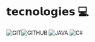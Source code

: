 
# 𝘁𝗲𝗰𝗻𝗼𝗹𝗼𝗴𝗶𝗲𝘀 💻
 ![GIT](https://img.shields.io/badge/git-000?style=for-the-badge&logo=git)![GITHUB](https://img.shields.io/badge/github-000?style=for-the-badge&logo=github) 
![JAVA](https://img.shields.io/badge/java-000?style=for-the-badge&logo=java) ![C#](https://img.shields.io/badge/C#-000?style=for-the-badge&logo=C#)
